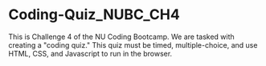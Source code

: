 # Coding-Quiz_NUBC_CH4
This is Challenge 4 of the NU Coding Bootcamp.  We are tasked with creating a "coding quiz."  This quiz must be timed, multiple-choice, and use HTML, CSS, and Javascript to run in the browser.  
